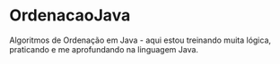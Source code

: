 # OrdenacaoJava
Algoritmos de Ordenação em Java - aqui estou treinando muita lógica, praticando e me aprofundando na linguagem Java.
